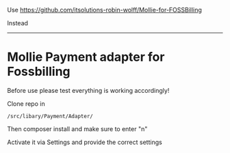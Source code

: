 Use https://github.com/itsolutions-robin-wolff/Mollie-for-FOSSBilling

Instead

----------
# Mollie Payment adapter for Fossbilling

Before use please test everything is working accordingly!

Clone repo in 
```
/src/libary/Payment/Adapter/
```

Then composer install and make sure to enter "n" 

Activate it via Settings and provide the correct settings

